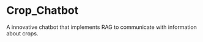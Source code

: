 # Crop_Chatbot
A innovative chatbot that implements RAG to communicate with information about crops.
